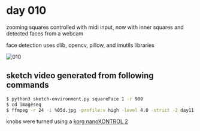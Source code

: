 # day 010

zooming squares controlled with midi input, now with inner squares and detected faces from a webcam

face detection uses dlib, opencv, pillow, and imutils libraries

![010](https://github.com/burningion/daily-sketches/raw/master/010/images/00736.jpg)

## sketch video generated from following commands


```bash
$ python3 sketch-environment.py squareFace 1 -r 900
$ cd imageseq
$ ffmpeg -r 24 -i %05d.jpg -profile:v high -level 4.0 -strict -2 day11.mp4
```

knobs were turned using a [korg nanoKONTROL 2](http://amzn.to/2DyAGNC)
